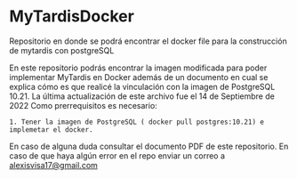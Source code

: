 # MyTardisDocker
Repositorio en donde se podrá encontrar el docker file para la construcción de mytardis con postgreSQL 

En este repositorio podrás encontrar la imagen modificada para poder implementar MyTardis en Docker además de un documento en cual se explica cómo es que realicé la vinculación con la imagen de PostgreSQL 10.21. La última actualización de este archivo fue el 14 de Septiembre de 2022
Como prerrequisitos es necesario:

	1. Tener la imagen de PostgreSQL ( docker pull postgres:10.21) e implemetar el docker.

En caso de alguna duda consultar el documento PDF de este repositorio.
En caso de que haya algún error en el repo enviar un correo a alexisvisa17@gmail.com
